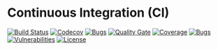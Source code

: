 # Continuous Integration (CI)

[![Build Status](https://travis-ci.org/SaschaWiegleb/CI-CD.svg?branch=master)](https://travis-ci.org/SaschaWiegleb/CI-CD)
[![Codecov](https://codecov.io/gh/SaschaWiegleb/CI-CD/branch/master/graph/badge.svg)](https://codecov.io/gh/SaschaWiegleb/CI-CD/branch/master)
[![Bugs](https://sonarcloud.io/api/project_badges/measure?project=SaschaWiegleb_CI-CD&metric=bugs)](https://sonarcloud.io/component_measures?id=SaschaWiegleb_CI-CD&metric=bugs)
[![Quality Gate](https://sonarcloud.io/api/badges/gate?key=SaschaWiegleb_CI-CD)](https://sonarcloud.io/dashboard/index/SaschaWiegleb_CI-CD)
[![Coverage](https://sonarcloud.io/api/badges/measure?key=SaschaWiegleb_CI-CD&metric=coverage)](https://sonarcloud.io/component_measures/metric/coverage/list?id=SaschaWiegleb_CI-CD)
[![Bugs](https://sonarcloud.io/api/badges/measure?key=SaschaWiegleb_CI-CD&metric=bugs)](https://sonarcloud.io/component_measures/metric/reliability_rating/list?id=SaschaWiegleb_CI-CD)
[![Vulnerabilities](https://sonarcloud.io/api/badges/measure?key=SaschaWiegleb_CI-CD&metric=vulnerabilities)](https://sonarcloud.io/component_measures/metric/security_rating/list?id=SaschaWiegleb_CI-CD)
[![License](https://img.shields.io/badge/license-Apache%202-4EB1BA.svg)](https://www.apache.org/licenses/LICENSE-2.0.html)
